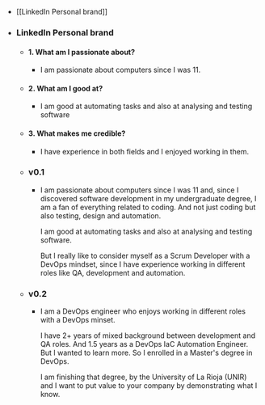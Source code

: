 - [[LinkedIn Personal brand]]
- ### LinkedIn Personal brand
	- #### 1. What am I passionate about?
		- I am passionate about computers since I was 11.
	- #### 2. What am I good at?
		- I am good at automating tasks and also at analysing and testing software
	- #### 3. What makes me credible?
		- I have experience in both fields and I enjoyed working in them.
	- ### v0.1
		- I am passionate about computers since I was 11 and, since I discovered software development in my undergraduate degree, I am a fan of everything related to coding. And not just coding but also testing, design and automation.
		  
		  I am good at automating tasks and also at analysing and testing software. 
		  
		  But I really like to consider myself as a Scrum Developer with a DevOps mindset, since I have experience working in different roles like QA, development and automation.
	- ### v0.2
		- I am a DevOps engineer who enjoys working in different roles with a DevOps minset.
		  
		  I have 2+ years of mixed background between development and QA roles. And 1.5 years as a DevOps IaC Automation Engineer. But I wanted to learn more. So I enrolled in a Master's degree in DevOps.
		  
		  I am finishing that degree, by the University of La Rioja (UNIR)  and I want to put value to your company by demonstrating what I know.